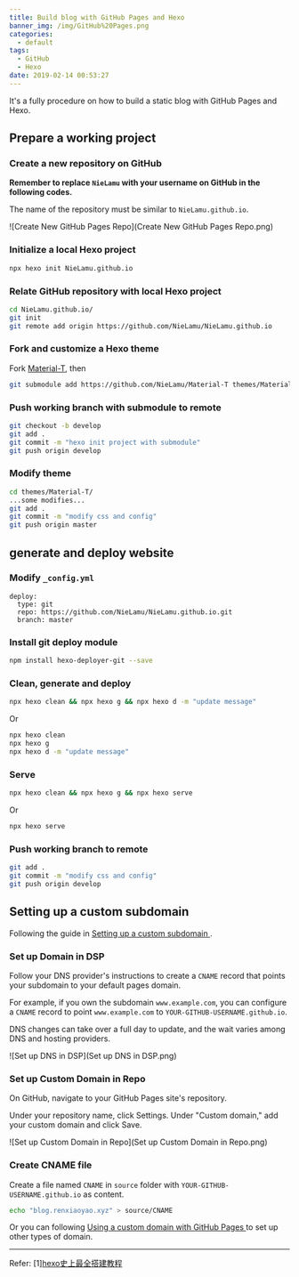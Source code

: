 ```yaml
---
title: Build blog with GitHub Pages and Hexo
banner_img: /img/GitHub%20Pages.png
categories:
  - default
tags:
  - GitHub
  - Hexo
date: 2019-02-14 00:53:27
---
```


It's a fully procedure on how to build a static blog with GitHub Pages and Hexo.

## Prepare a working project

### Create a new repository on GitHub

**Remember to replace `NieLamu` with your username on GitHub in the following codes.**

The name of the repository must be similar to `NieLamu.github.io`.

![Create New GitHub Pages Repo](Create New GitHub Pages Repo.png)

### Initialize a local Hexo project
```bash
npx hexo init NieLamu.github.io
```

### Relate GitHub repository with local Hexo project

```bash
cd NieLamu.github.io/
git init
git remote add origin https://github.com/NieLamu/NieLamu.github.io
```

### Fork and customize a Hexo theme

Fork [Material-T](https://github.com/invom/Material-T), then

```bash
git submodule add https://github.com/NieLamu/Material-T themes/Material-T
```

### Push working branch with submodule to remote

```bash
git checkout -b develop
git add .
git commit -m "hexo init project with submodule"
git push origin develop
```

### Modify theme 

```bash
cd themes/Material-T/
...some modifies...
git add .
git commit -m "modify css and config"
git push origin master
```

## generate and deploy website

### Modify `_config.yml`

```
deploy:
  type: git
  repo: https://github.com/NieLamu/NieLamu.github.io.git
  branch: master
```

### Install git deploy module

```bash
npm install hexo-deployer-git --save
```

### Clean, generate and deploy

```bash
npx hexo clean && npx hexo g && npx hexo d -m "update message"
```

Or

```bash
npx hexo clean
npx hexo g
npx hexo d -m "update message"
```

### Serve

```bash
npx hexo clean && npx hexo g && npx hexo serve
```

Or

```bash
npx hexo serve
```

### Push working branch to remote

```bash
git add .
git commit -m "modify css and config"
git push origin develop
```

## Setting up a custom subdomain

Following the guide in [Setting up a custom subdomain
](https://help.github.com/articles/setting-up-a-custom-subdomain/).

### Set up Domain in DSP

Follow your DNS provider's instructions to create a `CNAME` record that points your subdomain to your default pages domain. 

For example, if you own the subdomain `www.example.com`, you can configure a `CNAME` record to point `www.example.com` to `YOUR-GITHUB-USERNAME.github.io`. 

DNS changes can take over a full day to update, and the wait varies among DNS and hosting providers.

![Set up DNS in DSP](Set up DNS in DSP.png)

### Set up Custom Domain in Repo
On GitHub, navigate to your GitHub Pages site's repository.

Under your repository name, click Settings.
Under "Custom domain," add your custom domain and click Save.

![Set up Custom Domain in Repo](Set up Custom Domain in Repo.png)

### Create CNAME file
Create a file named `CNAME` in `source` folder with `YOUR-GITHUB-USERNAME.github.io` as content.

```bash
echo "blog.renxiaoyao.xyz" > source/CNAME
```

Or you can following [Using a custom domain with GitHub Pages
](https://help.github.com/articles/using-a-custom-domain-with-github-pages/) to set up other types of domain.

----

Refer:
[1][hexo史上最全搭建教程
](https://blog.csdn.net/sinat_37781304/article/details/82729029)